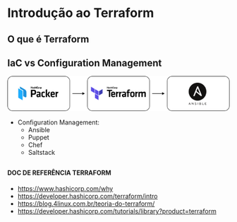 # Introdução ao Terraform

## O que é Terraform

## IaC vs Configuration Management

<div align="center">

![cloud-provisioning-workflow](./images/cloud-provisioning-diagram.png)

</div>

- Configuration Management:
    - Ansible
    - Puppet
    - Chef
    - Saltstack

## 

#### DOC DE REFERÊNCIA TERRAFORM

- https://www.hashicorp.com/why
- https://developer.hashicorp.com/terraform/intro
- https://blog.4linux.com.br/teoria-do-terraform/
- https://developer.hashicorp.com/tutorials/library?product=terraform

